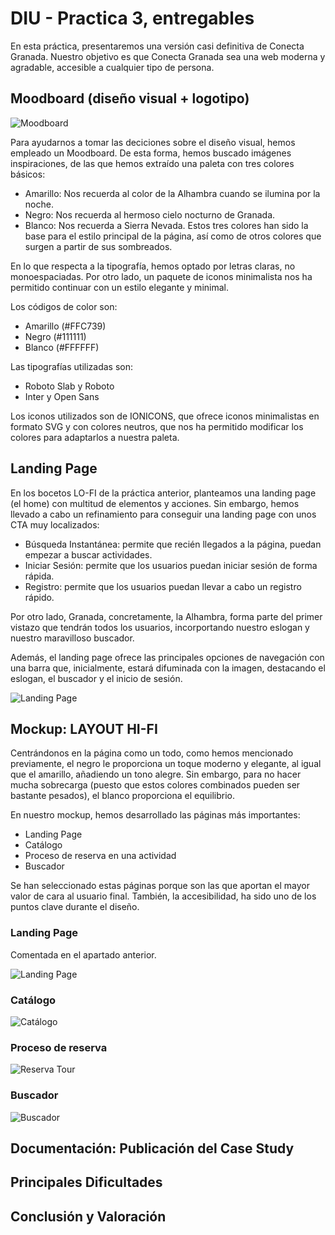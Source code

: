 # DIU - Practica 3, entregables

En esta práctica, presentaremos una versión casi definitiva de Conecta Granada. Nuestro objetivo es que Conecta Granada sea una web moderna y agradable, accesible a cualquier tipo de persona.

## Moodboard (diseño visual + logotipo)   

<img align="center" src="./Moodboard.png" alt="Moodboard"/>

Para ayudarnos a tomar las deciciones sobre el diseño visual, hemos empleado un Moodboard. De esta forma, hemos buscado imágenes inspiraciones, de las que hemos extraído una paleta con tres colores básicos:
- Amarillo: Nos recuerda al color de la Alhambra cuando se ilumina por la noche.
- Negro: Nos recuerda al hermoso cielo nocturno de Granada.
- Blanco: Nos recuerda a Sierra Nevada.
Estos tres colores han sido la base para el estilo principal de la página, así como de otros colores que surgen a partir de sus sombreados.

En lo que respecta a la tipografía, hemos optado por letras claras, no monoespaciadas. Por otro lado, un paquete de iconos minimalista nos ha permitido continuar con un estilo elegante y minimal.

Los códigos de color son:
- Amarillo (#FFC739)
- Negro (#111111)
- Blanco (#FFFFFF)

Las tipografías utilizadas son:
- Roboto Slab y Roboto
- Inter y Open Sans

Los iconos utilizados son de IONICONS, que ofrece iconos minimalistas en formato SVG y con colores neutros, que nos ha permitido modificar los colores para adaptarlos a nuestra paleta.

## Landing Page

En los bocetos LO-FI de la práctica anterior, planteamos una landing page (el home) con multitud de elementos y acciones. Sin embargo, hemos llevado a cabo un refinamiento para conseguir una landing page con unos CTA muy localizados:
- Búsqueda Instantánea: permite que recién llegados a la página, puedan empezar a buscar actividades.
- Iniciar Sesión: permite que los usuarios puedan iniciar sesión de forma rápida.
- Registro: permite que los usuarios puedan llevar a cabo un registro rápido.

Por otro lado, Granada, concretamente, la Alhambra, forma parte del primer vistazo que tendrán todos los usuarios, incorportando nuestro eslogan y nuestro maravilloso buscador.

Además, el landing page ofrece las principales opciones de navegación con una barra que, inicialmente, estará difuminada con la imagen, destacando el eslogan, el buscador y el inicio de sesión.

<img align="center" src="./Landing.png" alt="Landing Page"/>

## Mockup: LAYOUT HI-FI

Centrándonos en la página como un todo, como hemos mencionado previamente, el negro le proporciona un toque moderno y elegante, al igual que el amarillo, añadiendo un tono alegre.
Sin embargo, para no hacer mucha sobrecarga (puesto que estos colores combinados pueden ser bastante pesados), el blanco proporciona el equilibrio.

En nuestro mockup, hemos desarrollado las páginas más importantes:
- Landing Page
- Catálogo
- Proceso de reserva en una actividad
- Buscador

Se han seleccionado estas páginas porque son las que aportan el mayor valor de cara al usuario final. También, la accesibilidad, ha sido uno de los puntos clave durante el diseño.

### Landing Page
Comentada en el apartado anterior.

<img align="center" src="./Landing.png" alt="Landing Page"/>

### Catálogo

<img align="center" src="./Catalogo.png" alt="Catálogo"/>

### Proceso de reserva

<img align="center" src="./Tour.png" alt="Reserva Tour"/>

### Buscador

<img align="center" src="./Buscador.png" alt="Buscador"/>


## Documentación: Publicación del Case Study


## Principales Dificultades


## Conclusión y Valoración

